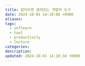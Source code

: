 ```yaml
---
title: 알아두면 쓸데있는 개발자 도구
date: 2024-10-01 14:10:00 +0900
aliases: 
tags:
  - inflearn
  - tool
  - productivity
  - lecture
categories: 
description: 
updated: 2024-10-01 14:10:34 +0900
---
```

